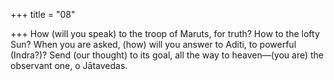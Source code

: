 +++
title = "08"

+++
How (will you speak) to the troop of Maruts, for truth? How to the  lofty Sun? When you are asked,
(how) will you answer to Aditi, to powerful (Indra?)? Send (our  thought) to its goal, all the way to heaven—(you are) the observant  one, o Jātavedas.